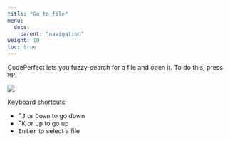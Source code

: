 ```yaml
---
title: "Go to file"
menu:
  docs:
    parent: "navigation"
weight: 10
toc: true
---
```


CodePerfect lets you fuzzy-search for a file and open it. To do this, press
<kbd>⌘P</kbd>.

![](/go-to-file.png)

Keyboard shortcuts:

 * <kbd>^J</kbd> or <kbd>Down</kbd> to go down
 * <kbd>^K</kbd> or <kbd>Up</kbd> to go up
 * <kbd>Enter</kbd> to select a file